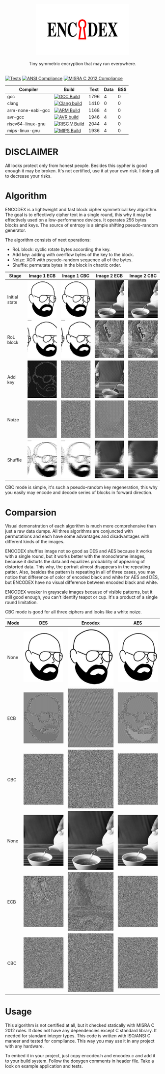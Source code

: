 <p align="center">
  <img src="docs/logo.svg" width="300"/><br/><br/>
  Tiny symmetric encryption that may run everywhere.<br/><br/>
</p>

[![Tests](https://github.com/Artem-Shapovalov/encodex/actions/workflows/testing.yml/badge.svg)](https://github.com/Artem-Shapovalov/encodex/actions/workflows/testing.yml)
[![ANSI Compliance](https://github.com/Artem-Shapovalov/encodex/actions/workflows/ansi_compliance.yml/badge.svg)](https://github.com/Artem-Shapovalov/encodex/actions/workflows/ansi_compliance.yml)
[![MISRA C 2012 Compliance](https://github.com/Artem-Shapovalov/encodex/actions/workflows/misra_compliance.yml/badge.svg)](https://github.com/Artem-Shapovalov/encodex/actions/workflows/misra_compliance.yml)

| Compiler          | Build | Text | Data | BSS  |
|-------------------|-------|------|------|------|
| gcc               | [![GCC Build](https://github.com/Artem-Shapovalov/encodex/actions/workflows/gcc_build.yml/badge.svg)](https://github.com/Artem-Shapovalov/encodex/actions/workflows/gcc_build.yml) | 1796 |    4 |    0 |
| clang             | [![Clang build](https://github.com/Artem-Shapovalov/encodex/actions/workflows/clang_build.yml/badge.svg)](https://github.com/Artem-Shapovalov/encodex/actions/workflows/clang_build.yml) | 1410 |    0 |    0 |
| arm-none-eabi-gcc | [![ARM Build](https://github.com/Artem-Shapovalov/encodex/actions/workflows/arm_build.yml/badge.svg)](https://github.com/Artem-Shapovalov/encodex/actions/workflows/arm_build.yml) | 1168 |    4 |    0 |
| avr-gcc           | [![AVR build](https://github.com/Artem-Shapovalov/encodex/actions/workflows/avr_build.yml/badge.svg)](https://github.com/Artem-Shapovalov/encodex/actions/workflows/avr_build.yml) | 1946 |    4 |    0 |
| riscv64-linux-gnu | [![RISC V Build](https://github.com/Artem-Shapovalov/encodex/actions/workflows/risc_v_build.yml/badge.svg)](https://github.com/Artem-Shapovalov/encodex/actions/workflows/risc_v_build.yml) | 2044 |    4 |    0 |
| mips-linux-gnu    | [![MIPS Build](https://github.com/Artem-Shapovalov/encodex/actions/workflows/Mips_check.yml/badge.svg)](https://github.com/Artem-Shapovalov/encodex/actions/workflows/Mips_check.yml) | 1936 |    4 |    0 |

# DISCLAIMER
All locks protect only from honest people. Besides this cypher is good enough it may be broken. It's not certified, use it at your own risk. I doing all to decrease your risks.

# Algorithm

ENCODEX is a lightweight and fast block cipher symmetrical key algorithm. The goal is to effectively cipher text in a single round, this why it may be effectively used on a low-performance devices. It operates 256 bytes blocks and keys. The source of entropy is a simple shifting pseudo-random generator.

The algorithm consists of next operations:

- RoL block: cyclic rotate bytes according the key.
- Add key: adding with overflow bytes of the key to the block.
- Noize: XOR with pseudo-random sequence all of the bytes.
- Shuffle: permutate bytes in the block in chaotic order.

| Stage         | Image 1 ECB                           | Image 1 CBC                               | Image 2 ECB                         | Image 2 CBC                             |
|---------------|---------------------------------------|-------------------------------------------|-------------------------------------|-----------------------------------------|
| Initial state | ![image](docs/portrait.png)           | ![image](docs/portrait.png)               | ![image](docs/teapot.png)           | ![image](docs/teapot.png)               |
| RoL block     | ![image](docs/portrait_rol_block.png) | ![image](docs/portrait_rol_block_cbc.png) | ![image](docs/teapot_rol_block.png) | ![image](docs/teapot_rol_block_cbc.png) |
| Add key       | ![image](docs/portrait_add_key.png)   | ![image](docs/portrait_add_key_cbc.png)   | ![image](docs/teapot_add_key.png)   | ![image](docs/teapot_add_key_cbc.png)   |
| Noize         | ![image](docs/portrait_noize.png)     | ![image](docs/portrait_noize_cbc.png)     | ![image](docs/teapot_noize.png)     | ![image](docs/teapot_noize_cbc.png)     |
| Shuffle       | ![image](docs/portrait_shuffle.png)   | ![image](docs/portrait_shuffle_cbc.png)   | ![image](docs/teapot_shuffle.png)   | ![image](docs/teapot_shuffle_cbc.png)   |



CBC mode is simple, it's such a pseudo-random key regeneration, this why you easily may encode and decode series of blocks in forward direction.

# Comparsion

Visual demonstration of each algorithm is much more comprehensive than just a raw data dumps. All three algorithms are conjuncted with permutations and each have some advantages and disadvantages with different kinds of the images.

ENCODEX shuffles image not so good as DES and AES because it works with a single round, but it works better with the monochrome images, because it distorts the data and equalizes probability of appearing of distorted data. This why, the portrait almost disappears in the repeating patter. Also, besides the pattern is repeating in all of three cases, you may notice that difference of color of encoded black and white for AES and DES, but ENCODEX have no visual difference between encoded black and white.

ENCODEX weaker in grayscale images because of visible patterns, but it still good enough, you can't identify teapot or cup. It's a product of a single round limitation.

CBC mode is good for all three ciphers and looks like a white noize.

| Mode | DES                                 | Encodex                                 | AES                                 |
|------|-------------------------------------|-----------------------------------------|-------------------------------------|
| None | ![image](docs/portrait.png)         | ![image](docs/portrait.png)             | ![image](docs/portrait.png)         |
| ECB  | ![image](docs/portrait_des.png)     | ![image](docs/portrait_encoded.png)     | ![image](docs/portrait_aes.png)     |
| CBC  | ![image](docs/portrait_des_cbc.png) | ![image](docs/portrait_encoded_cbc.png) | ![image](docs/portrait_aes_cbc.png) |
| None | ![image](docs/teapot.png)           | ![image](docs/teapot.png)               | ![image](docs/teapot.png)           |
| ECB  | ![image](docs/teapot_des.png)       | ![image](docs/teapot_encoded.png)       | ![image](docs/teapot_aes.png)       |
| CBC  | ![image](docs/teapot_des_cbc.png)   | ![image](docs/teapot_encoded_cbc.png)   | ![image](docs/teapot_aes_cbc.png)   |

# Usage

This algorithm is not certified at all, but it checked statically with MISRA C 2012 rules. It does not have any dependencies except C standard library. It needed for standard integer types. This code is written with ISO/ANSI C maneer and tested for compliance. This way you may use it in any project with any hardware.

To embed it in your project, just copy encodex.h and encodex.c and add it to your build system. Follow the doxygen comments in header file. Take a look on example application and tests.
